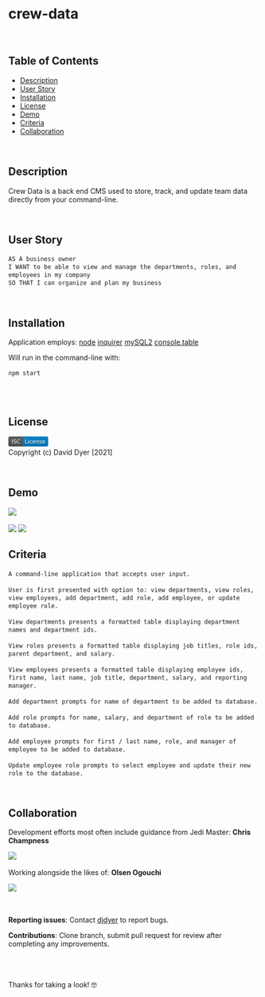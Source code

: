 # crew-data

<br />

## Table of Contents

- [Description](#description)
- [User Story](#user-story)
- [Installation](#installation)
- [License](#license)
- [Demo](#demo)
- [Criteria](#criteria)
- [Collaboration](#collaboration)

<br />

## Description

Crew Data is a back end CMS used to store, track, and update team data directly from your command-line.

<br />

## User Story

```
AS A business owner
I WANT to be able to view and manage the departments, roles, and employees in my company
SO THAT I can organize and plan my business
```

<br />

## Installation

Application employs:
[node](https://nodejs.org/en/docs/)
[inquirer](https://www.npmjs.com/package/inquirer)
[mySQL2](https://www.npmjs.com/package/mysql2)
[console.table](https://www.npmjs.com/package/console.table)

Will run in the command-line with:

```
npm start
```

<br />
<br />

## License

[<img src="./assets/images/isc.svg" height="20px">](https://choosealicense.com/licenses/isc/)  
Copyright (c) David Dyer [2021]

<br />

## Demo

[![](assets/demo/...png)](https://youtu.be/...)

<img src="./assets/demo/...png" width = "600">
<img src="./assets/demo/...png" width = "600">

<br />

## Criteria

```
A command-line application that accepts user input.

User is first presented with option to: view departments, view roles, view employees, add department, add role, add employee, or update employee role.

View departments presents a formatted table displaying department names and department ids.

View roles presents a formatted table displaying job titles, role ids, parent department, and salary.

View employees presents a formatted table displaying employee ids, first name, last name, job title, department, salary, and reporting manager.

Add department prompts for name of department to be added to database.

Add role prompts for name, salary, and department of role to be added to database.

Add employee prompts for first / last name, role, and manager of employee to be added to database.

Update employee role prompts to select employee and update their new role to the database.
```

<br />

## Collaboration

Development efforts most often include guidance from Jedi Master:
**Chris Champness**

<a href= "https://github.com/CChampness"><img src=
"https://avatars.githubusercontent.com/u/87551272?v=4" width="50px"/></a>

Working alongside the likes of:
**Olsen Ogouchi**

<a href="https://github.com/Chrisolsen1993"><img src="https://chrisolsen1993.github.io/Updated-Portfolio/assets/images/avatar.jpeg" width="50px"/></a>

<br />

**Reporting issues**:
Contact [djdyer](https://www.github.com/djdyer) to report bugs.

**Contributions**:
Clone branch, submit pull request for review after completing any improvements.

<br />
<br />
<br />
Thanks for taking a look!
🤓
